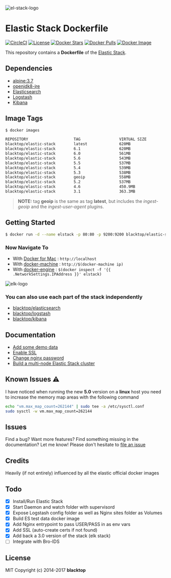![el-stack-logo](https://raw.githubusercontent.com/blacktop/docker-elastic-stack/master/docs/img/el_stack_logo.png)

# Elastic Stack Dockerfile

[![CircleCI](https://circleci.com/gh/blacktop/docker-elastic-stack.png?style=shield)](https://circleci.com/gh/blacktop/docker-elastic-stack) [![License](http://img.shields.io/:license-mit-blue.svg)](http://doge.mit-license.org) [![Docker Stars](https://img.shields.io/docker/stars/blacktop/elastic-stack.svg)](https://hub.docker.com/r/blacktop/elastic-stack/) [![Docker Pulls](https://img.shields.io/docker/pulls/blacktop/elastic-stack.svg)](https://hub.docker.com/r/blacktop/elastic-stack/) [![Docker Image](https://img.shields.io/badge/docker%20image-620MB-blue.svg)](https://hub.docker.com/r/blacktop/elastic-stack/)

This repository contains a **Dockerfile** of the [Elastic Stack](https://www.elastic.co/products).

## Dependencies

- [alpine:3.7](https://hub.docker.com/_/alpine/)
- [openjdk8-jre](https://pkgs.alpinelinux.org/package/v3.4/community/x86_64/openjdk8-jre)
- [Elasticsearch](https://www.elastic.co/products/elasticsearch)
- [Logstash](https://www.elastic.co/products/logstash)
- [Kibana](https://www.elastic.co/products/kibana)

## Image Tags

```bash
$ docker images

REPOSITORY                    TAG                 VIRTUAL SIZE
blacktop/elastic-stack        latest              620MB
blacktop/elastic-stack        6.1                 620MB
blacktop/elastic-stack        6.0                 561MB
blacktop/elastic-stack        5.6                 543MB
blacktop/elastic-stack        5.5                 537MB
blacktop/elastic-stack        5.4                 539MB
blacktop/elastic-stack        5.3                 538MB
blacktop/elastic-stack        geoip               558MB
blacktop/elastic-stack        5.2                 537MB
blacktop/elastic-stack        4.6                 450.9MB
blacktop/elastic-stack        3.1                 363.3MB
```

> **NOTE:** tag **geoip** is the same as tag **latest**, but includes the _ingest-geoip_ and the _ingest-user-agent_ plugins.

## Getting Started

```bash
$ docker run -d --name elstack -p 80:80 -p 9200:9200 blacktop/elastic-stack
```

### Now Navigate To

- With [Docker for Mac](https://docs.docker.com/engine/installation/mac/) : `http://localhost`
- With [docker-machine](https://docs.docker.com/machine/) : `http://$(docker-machine ip)`
- With [docker-engine](https://docker.github.io/engine/installation/) : `$(docker inspect -f '{{ .NetworkSettings.IPAddress }}' elstack)`

![elk-logo](https://raw.githubusercontent.com/blacktop/docker-elk/master/docs/img/discover.png)

### You can also use each part of the stack independently

- [blacktop/elasticsearch](https://github.com/blacktop/docker-elasticsearch-alpine)
- [blacktop/logstash](https://github.com/blacktop/docker-logstash-alpine)
- [blacktop/kibana](https://github.com/blacktop/docker-kibana-alpine)

## Documentation

- [Add some demo data](docs/add-data.md)
- [Enable SSL](docs/ssl.md)
- [Change nginx password](docs/change-pass.md)
- [Build a multi-node Elastic Stack cluster](docs/mutil-node.md)

## Known Issues :warning:

I have noticed when running the new **5.0** version on a **linux** host you need to increase the memory map areas with the following command

```bash
echo "vm.max_map_count=262144" | sudo tee -a /etc/sysctl.conf
sudo sysctl -w vm.max_map_count=262144
```

## Issues

Find a bug? Want more features? Find something missing in the documentation? Let me know! Please don't hesitate to [file an issue](https://github.com/blacktop/docker-elastic-stack/issues/new)

## Credits

Heavily (if not entirely) influenced by all the elastic official docker images

## Todo

- [x] Install/Run Elastic Stack
- [x] Start Daemon and watch folder with supervisord
- [x] Expose Logstash config folder as well as Nginx sites folder as Volumes
- [x] Build ES test data docker image
- [x] Add Nginx entrypoint to pass USER/PASS in as env vars
- [x] Add SSL (auto-create certs if not found)
- [x] Add back a 3.0 version of the stack (elk stack)
- [ ] Integrate with Bro-IDS

## License

MIT Copyright (c) 2014-2017 **blacktop**
